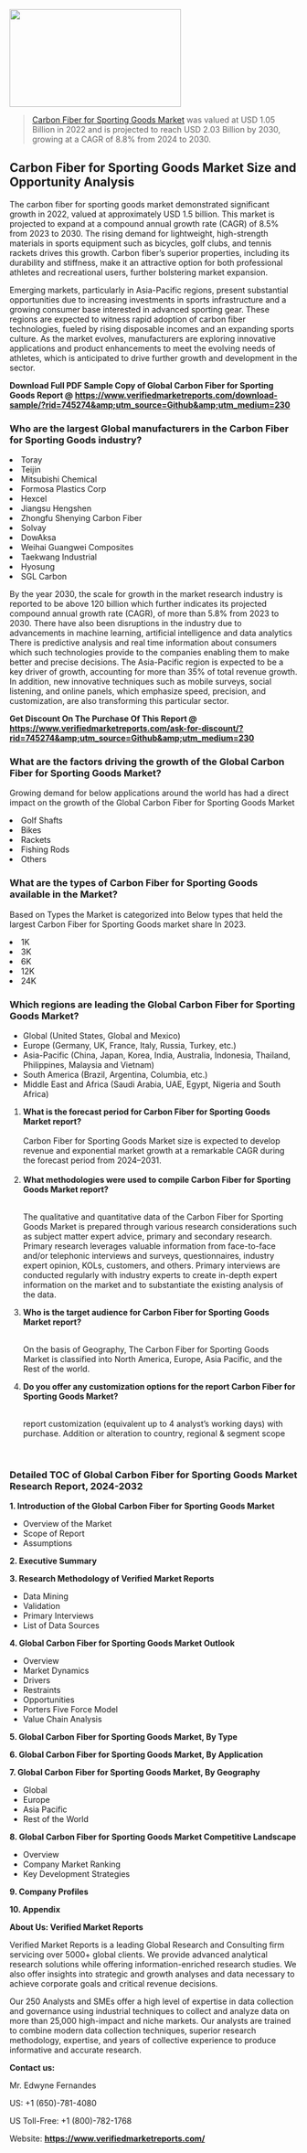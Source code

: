 <img src="https://ffe5etoiles.com/wp-content/uploads/2024/12/MST1-300x171.png" alt="" width="300" height="171" class="alignnone size-medium wp-image-20088" /><blockquote><p><p><a href="https://www.verifiedmarketreports.com/download-sample/?rid=745274&utm_source=Github&utm_medium=230" target="_blank">Carbon Fiber for Sporting Goods Market</a> was valued at USD 1.05 Billion in 2022 and is projected to reach USD 2.03 Billion by 2030, growing at a CAGR of 8.8% from 2024 to 2030.</p></blockquote><p><h2>Carbon Fiber for Sporting Goods Market Size and Opportunity Analysis</h2> <p>The carbon fiber for sporting goods market demonstrated significant growth in 2022, valued at approximately USD 1.5 billion. This market is projected to expand at a compound annual growth rate (CAGR) of 8.5% from 2023 to 2030. The rising demand for lightweight, high-strength materials in sports equipment such as bicycles, golf clubs, and tennis rackets drives this growth. Carbon fiber’s superior properties, including its durability and stiffness, make it an attractive option for both professional athletes and recreational users, further bolstering market expansion.</p> <p>Emerging markets, particularly in Asia-Pacific regions, present substantial opportunities due to increasing investments in sports infrastructure and a growing consumer base interested in advanced sporting gear. These regions are expected to witness rapid adoption of carbon fiber technologies, fueled by rising disposable incomes and an expanding sports culture. As the market evolves, manufacturers are exploring innovative applications and product enhancements to meet the evolving needs of athletes, which is anticipated to drive further growth and development in the sector.</p> </p><p class=""><strong>Download Full PDF Sample Copy of Global Carbon Fiber for Sporting Goods Report @ <a href="https://www.verifiedmarketreports.com/download-sample/?rid=745274&amp;utm_source=Github&amp;utm_medium=230" target="_blank">https://www.verifiedmarketreports.com/download-sample/?rid=745274&amp;utm_source=Github&amp;utm_medium=230</a></strong></p><h3 id="" class="">Who are the largest Global manufacturers in the Carbon Fiber for Sporting Goods industry?</h3><p><li>Toray</li><li> Teijin</li><li> Mitsubishi Chemical</li><li> Formosa Plastics Corp</li><li> Hexcel</li><li> Jiangsu Hengshen</li><li> Zhongfu Shenying Carbon Fiber</li><li> Solvay</li><li> DowAksa</li><li> Weihai Guangwei Composites</li><li> Taekwang Industrial</li><li> Hyosung</li><li> SGL Carbon</li></p><div class=""><div class="" dir="" data-message-author-role="" data-message-id="" data-message-model-slug=""><div class=""><div class=""><div class=""><div class="" dir="" data-message-author-role="" data-message-id="" data-message-model-slug=""><div class=""><div class=""><p>By the year 2030, the scale for growth in the market research industry is reported to be above 120 billion which further indicates its projected compound annual growth rate (CAGR), of more than 5.8% from 2023 to 2030. There have also been disruptions in the industry due to advancements in machine learning, artificial intelligence and data analytics There is predictive analysis and real time information about consumers which such technologies provide to the companies enabling them to make better and precise decisions. The Asia-Pacific region is expected to be a key driver of growth, accounting for more than 35% of total revenue growth. In addition, new innovative techniques such as mobile surveys, social listening, and online panels, which emphasize speed, precision, and customization, are also transforming this particular sector.</p><p><strong>Get Discount On The Purchase Of This Report @&nbsp; <a href="https://www.verifiedmarketreports.com/ask-for-discount/?rid=745274&amp;utm_source=Github&amp;utm_medium=230" target="_blank">https://www.verifiedmarketreports.com/ask-for-discount/?rid=745274&amp;utm_source=Github&amp;utm_medium=230</a></strong></p></div></div></div></div></div></div></div></div><h3 id="" class="">What are the factors driving the growth of the Global Carbon Fiber for Sporting Goods Market?</h3><p id="" class="">Growing demand for below applications around the world has had a direct impact on the growth of the Global Carbon Fiber for Sporting Goods Market</p><p id="" class=""><li>Golf Shafts</li><li> Bikes</li><li> Rackets</li><li> Fishing Rods</li><li> Others</li></p><h3 id="" class="">What are the types of Carbon Fiber for Sporting Goods available in the Market?</h3><p id="" class="">Based on Types the Market is categorized into Below types that held the largest Carbon Fiber for Sporting Goods market share In 2023.</p><p id="" class=""><li>1K</li><li> 3K</li><li> 6K</li><li> 12K</li><li> 24K</li></p><h3 id="" class="">Which regions are leading the Global Carbon Fiber for Sporting Goods Market?</h3><ul><li>Global (United States, Global and Mexico)</li><li>Europe (Germany, UK, France, Italy, Russia, Turkey, etc.)</li><li>Asia-Pacific (China, Japan, Korea, India, Australia, Indonesia, Thailand, Philippines, Malaysia and Vietnam)</li><li>South America (Brazil, Argentina, Columbia, etc.)</li><li>Middle East and Africa (Saudi Arabia, UAE, Egypt, Nigeria and South Africa)</li></ul><p><ol><li><strong>What is the forecast period for Carbon Fiber for Sporting Goods Market report?<br /></strong><br /><span data-sheets-root="1" data-sheets-value="{&quot;1&quot;:2,&quot;2&quot;:&quot;XXXX size is expected to develop revenue and exponential market growth at a remarkable CAGR during the forecast period from 2024&ndash;2030.&quot;}" data-sheets-userformat="{&quot;2&quot;:12674,&quot;4&quot;:{&quot;1&quot;:2,&quot;2&quot;:16776960},&quot;10&quot;:2,&quot;11&quot;:0,&quot;15&quot;:&quot;Arial&quot;,&quot;16&quot;:12}">Carbon Fiber for Sporting Goods Market size is expected to develop revenue and exponential market growth at a remarkable CAGR during the forecast period from 2024&ndash;2031.</span><br /><br /></li><li><strong>What methodologies were used to compile Carbon Fiber for Sporting Goods Market report?<br /><br /></strong><p>The qualitative and quantitative data of the&nbsp;Carbon Fiber for Sporting Goods Market is prepared through various research considerations such as subject matter expert advice, primary and secondary research. Primary research leverages valuable information from face-to-face and/or telephonic interviews and surveys, questionnaires, industry expert opinion, KOLs, customers, and others. Primary interviews are conducted regularly with industry experts to create in-depth expert information on the market and to substantiate the existing analysis of the data.&nbsp;</p></li><li><strong>Who is the target audience for Carbon Fiber for Sporting Goods Market report?<br /><br /></strong><p>On the basis of Geography, The&nbsp;Carbon Fiber for Sporting Goods Market is classified into North America, Europe, Asia Pacific, and the Rest of the world.</p></li><li><strong>Do you offer any customization options for the report Carbon Fiber for Sporting Goods Market?<br /><br /></strong><p>report customization (equivalent up to 4 analyst&rsquo;s working days) with purchase. Addition or alteration to country, regional &amp; segment scope</p><p>&nbsp;</p></li></ol></p><h3 id="" class="">Detailed TOC of Global Carbon Fiber for Sporting Goods Market Research Report, 2024-2032</h3><p id="" class=""><strong>1. Introduction of the Global Carbon Fiber for Sporting Goods Market</strong></p><ul><li>Overview of the Market</li><li>Scope of Report</li><li>Assumptions</li></ul><p id="" class=""><strong>2. Executive Summary</strong></p><p id="" class=""><strong>3. Research Methodology of&nbsp;Verified Market Reports</strong></p><ul><li>Data Mining</li><li>Validation</li><li>Primary Interviews</li><li>List of Data Sources</li></ul><p id="" class=""><strong>4. Global Carbon Fiber for Sporting Goods Market Outlook</strong></p><ul><li>Overview</li><li>Market Dynamics</li><li>Drivers</li><li>Restraints</li><li>Opportunities</li><li>Porters Five Force Model</li><li>Value Chain Analysis</li></ul><p id="" class=""><strong>5. Global Carbon Fiber for Sporting Goods Market, By&nbsp;Type</strong></p><p id="" class=""><strong>6. Global Carbon Fiber for Sporting Goods Market, By Application</strong></p><p id="" class=""><strong>7. Global Carbon Fiber for Sporting Goods Market, By Geography</strong></p><ul><li>Global</li><li>Europe</li><li>Asia Pacific</li><li>Rest of the World</li></ul><p id="" class=""><strong>8. Global Carbon Fiber for Sporting Goods Market Competitive Landscape</strong></p><ul><li>Overview</li><li>Company Market Ranking</li><li>Key Development Strategies</li></ul><p id="" class=""><strong>9. Company Profiles</strong></p><p id="" class=""><strong>10. Appendix</strong></p><p id="" class=""><strong>About Us: Verified Market Reports</strong></p><p id="" class="">Verified Market Reports is a leading Global Research and Consulting firm servicing over 5000+ global clients. We provide advanced analytical research solutions while offering information-enriched research studies. We also offer insights into strategic and growth analyses and data necessary to achieve corporate goals and critical revenue decisions.</p><p id="" class="">Our 250 Analysts and SMEs offer a high level of expertise in data collection and governance using industrial techniques to collect and analyze data on more than 25,000 high-impact and niche markets. Our analysts are trained to combine modern data collection techniques, superior research methodology, expertise, and years of collective experience to produce informative and accurate research.</p><p id="" class=""><strong>Contact us:</strong></p><p id="" class="">Mr. Edwyne Fernandes</p><p id="" class="">US: +1 (650)-781-4080</p><p id="" class="">US Toll-Free: +1 (800)-782-1768</p><p id="" class="">Website: <a target="" data-test-app-aware-link=""><strong>https://www.verifiedmarketreports.com/</strong></a></p>
